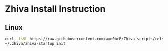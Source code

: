 # Zhiva Install Instruction

## Linux

```bash
curl -fsSL https://raw.githubusercontent.com/wxn0brP/Zhiva-scripts/refs/heads/master/install/prepare.sh | bash
~/.zhiva/zhiva-startup init
```